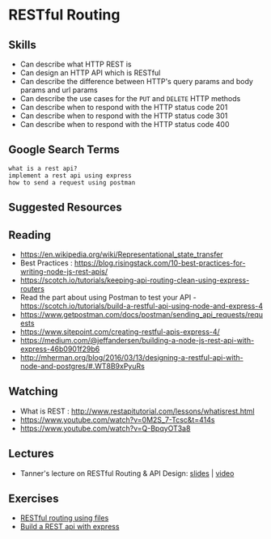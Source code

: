 # RESTful Routing

## Skills

- Can describe what HTTP REST is
- Can design an HTTP API which is RESTful
- Can describe the difference between HTTP's query params and body params and url params
- Can describe the use cases for the `PUT` and `DELETE` HTTP methods
- Can describe when to respond with the HTTP status code 201
- Can describe when to respond with the HTTP status code 301
- Can describe when to respond with the HTTP status code 400

## Google Search Terms
```
what is a rest api?
implement a rest api using express
how to send a request using postman
```

## Suggested Resources

## Reading

- https://en.wikipedia.org/wiki/Representational_state_transfer
- Best Practices : https://blog.risingstack.com/10-best-practices-for-writing-node-js-rest-apis/
- https://scotch.io/tutorials/keeping-api-routing-clean-using-express-routers
- Read the part about using Postman to test your API - https://scotch.io/tutorials/build-a-restful-api-using-node-and-express-4
- https://www.getpostman.com/docs/postman/sending_api_requests/requests
- https://www.sitepoint.com/creating-restful-apis-express-4/
- https://medium.com/@jeffandersen/building-a-node-js-rest-api-with-express-46b0901f29b6
- http://mherman.org/blog/2016/03/13/designing-a-restful-api-with-node-and-postgres/#.WT8B9xPyuRs

## Watching
- What is REST : http://www.restapitutorial.com/lessons/whatisrest.html
- https://www.youtube.com/watch?v=0M2S_7-Tcsc&t=414s
- https://www.youtube.com/watch?v=Q-BpqyOT3a8

## Lectures

- Tanner's lecture on RESTful Routing & API Design: [slides](https://docs.google.com/presentation/d/1STfRtbAkxZ0JMzktW1-6XXagFiG-9hinQfWVnuadxds/edit?usp=sharing) | [video](https://youtu.be/7A6iuSGZFak)

## Exercises

- [RESTful routing using files](./exercises/RESTful-routing-using-files.md)
- [Build a REST api with express](https://teamtreehouse.com/library/build-a-rest-api-with-express)
